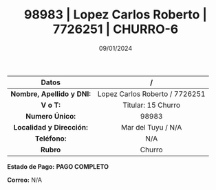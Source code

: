 ﻿---
title: 98983 | Lopez Carlos Roberto | 7726251 | CHURRO-6
date: 09/01/2024
draft: false
tags: ['mar del tuyu', 'titular', 'churro']
---

|          **Datos**          |  /  |
|:---------------------------:|:---:|
| **Nombre, Apellido y DNI:** | Lopez Carlos Roberto / 7726251 |
|          **V o T:**         | Titular: 15 Churro |
|      **Numero Único:**      | 98983 |
|  **Localidad y Dirección:** | Mar del Tuyu / N/A |
|        **Teléfono:**        | N/A |
|          **Rubro**          | Churro |

**Estado de Pago:** **PAGO COMPLETO**

**Correo:** N/A
